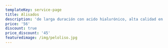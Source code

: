 ```yaml
---
templateKey: service-page
title: Alisados
description: 'de larga duración con acido hialurónico, alta calidad en el cabello.'
price: '56'
discount: true
price_discount: '45'
featuredimage: /img/peloliso.jpg
---
```


